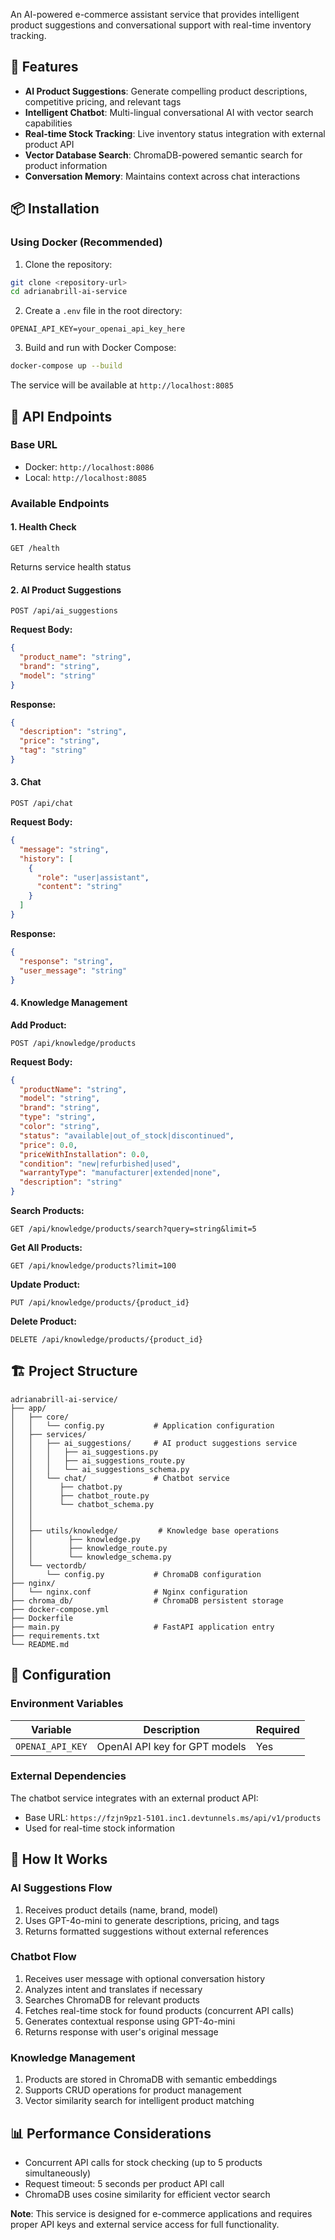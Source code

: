 An AI-powered e-commerce assistant service that provides intelligent product suggestions and conversational support with real-time inventory tracking.

## 🚀 Features

- **AI Product Suggestions**: Generate compelling product descriptions, competitive pricing, and relevant tags
- **Intelligent Chatbot**: Multi-lingual conversational AI with vector search capabilities
- **Real-time Stock Tracking**: Live inventory status integration with external product API
- **Vector Database Search**: ChromaDB-powered semantic search for product information
- **Conversation Memory**: Maintains context across chat interactions

## 📦 Installation

### Using Docker (Recommended)

1. Clone the repository:

```bash
git clone <repository-url>
cd adrianabrill-ai-service
```

2. Create a `.env` file in the root directory:

```env
OPENAI_API_KEY=your_openai_api_key_here
```

3. Build and run with Docker Compose:

```bash
docker-compose up --build
```

The service will be available at `http://localhost:8085`

## 🔌 API Endpoints

### Base URL

- Docker: `http://localhost:8086`
- Local: `http://localhost:8085`

### Available Endpoints

#### 1. Health Check

```http
GET /health
```

Returns service health status

#### 2. AI Product Suggestions

```http
POST /api/ai_suggestions
```

**Request Body:**

```json
{
  "product_name": "string",
  "brand": "string",
  "model": "string"
}
```

**Response:**

```json
{
  "description": "string",
  "price": "string",
  "tag": "string"
}
```

#### 3. Chat

```http
POST /api/chat
```

**Request Body:**

```json
{
  "message": "string",
  "history": [
    {
      "role": "user|assistant",
      "content": "string"
    }
  ]
}
```

**Response:**

```json
{
  "response": "string",
  "user_message": "string"
}
```

#### 4. Knowledge Management

**Add Product:**

```http
POST /api/knowledge/products
```

**Request Body:**

```json
{
  "productName": "string",
  "model": "string",
  "brand": "string",
  "type": "string",
  "color": "string",
  "status": "available|out_of_stock|discontinued",
  "price": 0.0,
  "priceWithInstallation": 0.0,
  "condition": "new|refurbished|used",
  "warrantyType": "manufacturer|extended|none",
  "description": "string"
}
```

**Search Products:**

```http
GET /api/knowledge/products/search?query=string&limit=5
```

**Get All Products:**

```http
GET /api/knowledge/products?limit=100
```

**Update Product:**

```http
PUT /api/knowledge/products/{product_id}
```

**Delete Product:**

```http
DELETE /api/knowledge/products/{product_id}
```

## 🏗️ Project Structure

```
adrianabrill-ai-service/
├── app/
│   ├── core/
│   │   └── config.py           # Application configuration
│   ├── services/
│   │   ├── ai_suggestions/     # AI product suggestions service
│   │   │   ├── ai_suggestions.py
│   │   │   ├── ai_suggestions_route.py
│   │   │   └── ai_suggestions_schema.py
│   │   └── chat/               # Chatbot service
│   │      ├── chatbot.py
│   │      ├── chatbot_route.py
│   │      └── chatbot_schema.py
│   │
│   │
│   ├── utils/knowledge/         # Knowledge base operations
│   │        ├── knowledge.py
│   │        ├── knowledge_route.py
│   │        └── knowledge_schema.py
│   └── vectordb/
│       └── config.py           # ChromaDB configuration
├── nginx/
│   └── nginx.conf              # Nginx configuration
├── chroma_db/                  # ChromaDB persistent storage
├── docker-compose.yml
├── Dockerfile
├── main.py                     # FastAPI application entry
├── requirements.txt
└── README.md
```

## 🔧 Configuration

### Environment Variables

| Variable         | Description                   | Required |
| ---------------- | ----------------------------- | -------- |
| `OPENAI_API_KEY` | OpenAI API key for GPT models | Yes      |

### External Dependencies

The chatbot service integrates with an external product API:

- Base URL: `https://fzjn9pz1-5101.inc1.devtunnels.ms/api/v1/products`
- Used for real-time stock information

## 🚦 How It Works

### AI Suggestions Flow

1. Receives product details (name, brand, model)
2. Uses GPT-4o-mini to generate descriptions, pricing, and tags
3. Returns formatted suggestions without external references

### Chatbot Flow

1. Receives user message with optional conversation history
2. Analyzes intent and translates if necessary
3. Searches ChromaDB for relevant products
4. Fetches real-time stock for found products (concurrent API calls)
5. Generates contextual response using GPT-4o-mini
6. Returns response with user's original message

### Knowledge Management

1. Products are stored in ChromaDB with semantic embeddings
2. Supports CRUD operations for product management
3. Vector similarity search for intelligent product matching

## 📊 Performance Considerations

- Concurrent API calls for stock checking (up to 5 products simultaneously)
- Request timeout: 5 seconds per product API call
- ChromaDB uses cosine similarity for efficient vector search

**Note**: This service is designed for e-commerce applications and requires proper API keys and external service access for full functionality.
